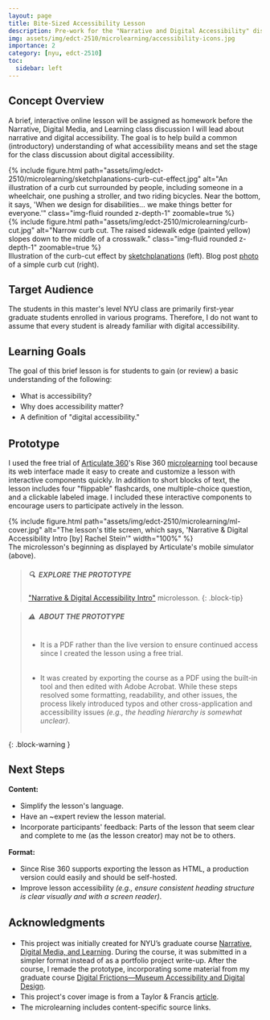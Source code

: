 ```yaml
---
layout: page
title: Bite-Sized Accessibility Lesson
description: Pre-work for the "Narrative and Digital Accessibility" discussion.
img: assets/img/edct-2510/microlearning/accessibility-icons.jpg
importance: 2
category: [nyu, edct-2510]
toc:
  sidebar: left
---
```


<style>
    .block-warning {
        padding-bottom: 2px;
    }
    ul li {
        padding: 2px 0px;
    }
</style>


## Concept Overview

A brief, interactive online lesson will be assigned as homework before the Narrative, Digital Media, and Learning class discussion I will lead about narrative and digital accessibility. The goal is to help build a common (introductory) understanding of what accessibility means and set the stage for the class discussion about digital accessibility.

<div class="row justify-content-sm-center">
    <div class="col-sm-8 mt-3 mt-md-0">
         {% include figure.html path="assets/img/edct-2510/microlearning/sketchplanations-curb-cut-effect.jpg" alt="An illustration of a curb cut surrounded by people, including someone in a wheelchair, one pushing a stroller, and two riding bicycles. Near the bottom, it says, 'When we design for disabilities… we make things better for everyone.'" class="img-fluid rounded z-depth-1" zoomable=true %}
    </div>
    <div class="col-sm-4 mt-3 mt-md-0">
        {% include figure.html path="assets/img/edct-2510/microlearning/curb-cut.jpg" alt="Narrow curb cut. The raised sidewalk edge (painted yellow) slopes down to the middle of a crosswalk." class="img-fluid rounded z-depth-1" zoomable=true %}
    </div>
</div>
<div class="caption">
    Illustration of the curb-cut effect by <a href="https://sketchplanations.com/the-curb-cut-effect" target="_blank">sketchplanations</a> (left). 
    Blog post <a href="https://mosaicofminds.medium.com/the-curb-cut-effect-how-making-public-spaces-accessible-to-people-with-disabilities-helps-everyone-d69f24c58785" target="_blank">photo</a> of a simple curb cut (right). 
</div>



## Target Audience

The students in this master's level NYU class are primarily first-year graduate students enrolled in various programs. Therefore, I do not want to assume that every student is already familiar with digital accessibility.


## Learning Goals

The goal of this brief lesson is for students to gain (or review) a basic understanding of the following:

- What is accessibility?
- Why does accessibility matter?
- A definition of "digital accessibility." 


## Prototype

I used the free trial of [Articulate 360](https://www.articulate.com/360/)'s Rise 360 [microlearning](https://community.articulate.com/articles/rise-360-create-new-microlearning) tool because its web interface made it easy to create and customize a lesson with interactive components quickly. In addition to short blocks of text, the lesson includes four "flippable" flashcards, one multiple-choice question, and a clickable labeled image. I included these interactive components to encourage users to participate actively in the lesson.

<div class="row justify-content-sm-center">
    <div class="col-sm">
        {% include figure.html path="assets/img/edct-2510/microlearning/ml-cover.jpg" alt="The lesson's title screen, which says, 'Narrative & Digital Accessibility Intro [by] Rachel Stein'" width="100%" %}
    </div>
</div>
<div class="caption">
    The microlesson's beginning as displayed by Articulate's mobile simulator (above). 
</div>


> ##### 🔍&nbsp; EXPLORE THE PROTOTYPE
>
> <a href="/assets/pdf/edct-2510/narrative-microlearning-prototype.pdf" target="blank"><i class="fas fa-file-pdf"></i> "Narrative & Digital Accessibility Intro"</a> microlesson.
{: .block-tip}

> ##### ⚠️&nbsp; ABOUT THE PROTOTYPE
>
> - It is a PDF rather than the live version to ensure continued access since I created the lesson using a free trial.
>  
> - It was created by exporting the course as a PDF using the built-in tool and then edited with Adobe Acrobat. While these steps resolved some formatting, readability, and other issues, the process likely introduced typos and other cross-application and accessibility issues _(e.g., the heading hierarchy is somewhat unclear)_.
>  
{: .block-warning }


## Next Steps

**Content:**  

- Simplify the lesson's language.
- Have an ~expert review the lesson material.
- Incorporate participants' feedback: Parts of the lesson that seem clear and complete to me (as the lesson creator) may not be to others.

**Format:** 

- Since Rise 360 supports exporting the lesson as HTML, a production version could easily and should be self-hosted.  
- Improve lesson accessibility _(e.g., ensure consistent heading structure is clear visually and with a screen reader)_.
  

## Acknowledgments

- This project was initially created for NYU’s graduate course [Narrative, Digital Media, and Learning](https://steinhardt.nyu.edu/courses/narrative-digital-media-and-learning). During the course, it was submitted in a simpler format instead of as a portfolio project write-up. After the course, I remade the prototype, incorporating some material from my graduate course [Digital Frictions—Museum Accessibility and Digital Design](https://as.nyu.edu/departments/museumstudies).
- This project's cover image is from a Taylor & Francis [article](https://authorservices.taylorandfrancis.com/publishing-your-research/writing-your-paper/importance-of-accessibility/).
- The microlearning includes content-specific source links.
